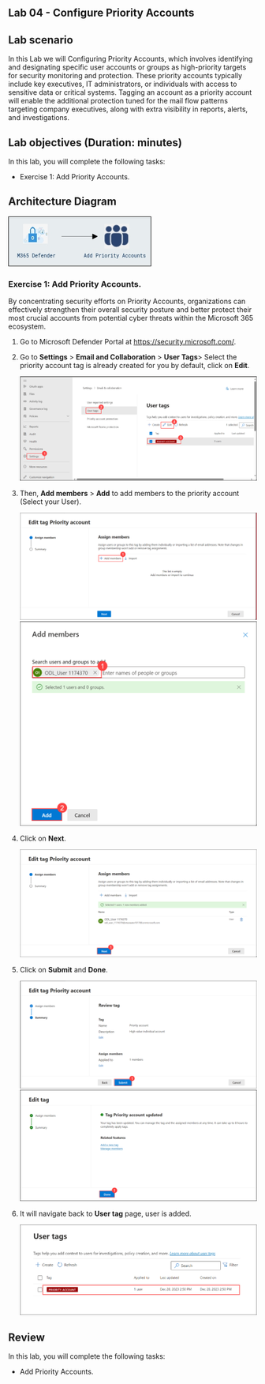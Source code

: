 ## Lab 04 - Configure Priority Accounts

## Lab scenario


In this Lab we will Configuring Priority Accounts, which involves identifying and designating specific user accounts or groups as high-priority targets for security monitoring and protection. These priority accounts typically include key executives, IT administrators, or individuals with access to sensitive data or critical systems. Tagging an account as a priority account will enable the additional protection tuned for the mail flow patterns targeting company executives, along with extra visibility in reports, alerts, and investigations.


## Lab objectives (Duration: minutes)


In this lab, you will complete the following tasks:
- Exercise 1: Add Priority Accounts.

## Architecture Diagram

   ![Picture 1](../Media/lab4-arch.png)

### Exercise 1: Add Priority Accounts. 

By concentrating security efforts on Priority Accounts, organizations can effectively strengthen their overall security posture and better protect their most crucial accounts from potential cyber threats within the Microsoft 365 ecosystem.

1. Go to Microsoft Defender Portal at https://security.microsoft.com/.

1. Go to **Settings** > **Email and Collaboration** > **User Tags**> Select the priority account tag is already created for you by default, click on **Edit**.

   ![Picture 1](../Media/image_3.png)

1. Then, **Add members** > **Add** to add members to the priority account (Select your User).

   ![Picture 1](../Media/image_4.png)
   ![Picture 1](../Media/image_5.png)   

1. Click on **Next**.

   ![Picture 1](../Media/image_6.png)

1. Click on **Submit** and **Done**.

   ![Picture 1](../Media/image_7.png)
   ![Picture 1](../Media/image_8.png)

1. It will navigate back to **User tag** page, user is added.
   
   ![Picture 1](../Media/image_52.png)   

## Review
In this lab, you will complete the following tasks:
- Add Priority Accounts.
   



